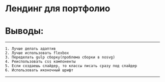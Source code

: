 # Лендинг для портфолио

# Выводы:   
***
    1. Лучше делать адаптив
    2. Лучше использовать flexbox
    3. Переделать gulp сборку(проблема сборки в nosvg)
    4. Реиспользовать css компоненты
    5. Если создаешь слайдер, то классы писать сразу под слайдер
    6. Использовать иконочный шрифт
***